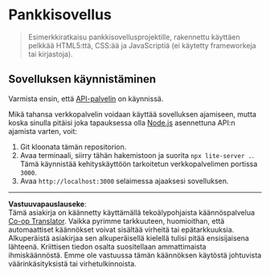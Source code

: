 <!--
CO_OP_TRANSLATOR_METADATA:
{
  "original_hash": "461aa4fc74c6b1789c3a13b5d82c0cd9",
  "translation_date": "2025-08-27T21:03:43+00:00",
  "source_file": "7-bank-project/solution/README.md",
  "language_code": "fi"
}
-->
# Pankkisovellus

> Esimerkkiratkaisu pankkisovellusprojektille, rakennettu käyttäen pelkkää HTML5:ttä, CSS:ää ja JavaScriptiä (ei käytetty frameworkeja tai kirjastoja).

## Sovelluksen käynnistäminen

Varmista ensin, että [API-palvelin](../api/README.md) on käynnissä.

Mikä tahansa verkkopalvelin voidaan käyttää sovelluksen ajamiseen, mutta koska sinulla pitäisi joka tapauksessa olla [Node.js](https://nodejs.org) asennettuna API:n ajamista varten, voit:

1. Git kloonata tämän repositorion.
2. Avaa terminaali, siirry tähän hakemistoon ja suorita `npx lite-server .`. Tämä käynnistää kehityskäyttöön tarkoitetun verkkopalvelimen portissa `3000`.
3. Avaa `http://localhost:3000` selaimessa ajaaksesi sovelluksen.

---

**Vastuuvapauslauseke**:  
Tämä asiakirja on käännetty käyttämällä tekoälypohjaista käännöspalvelua [Co-op Translator](https://github.com/Azure/co-op-translator). Vaikka pyrimme tarkkuuteen, huomioithan, että automaattiset käännökset voivat sisältää virheitä tai epätarkkuuksia. Alkuperäistä asiakirjaa sen alkuperäisellä kielellä tulisi pitää ensisijaisena lähteenä. Kriittisen tiedon osalta suositellaan ammattimaista ihmiskäännöstä. Emme ole vastuussa tämän käännöksen käytöstä johtuvista väärinkäsityksistä tai virhetulkinnoista.